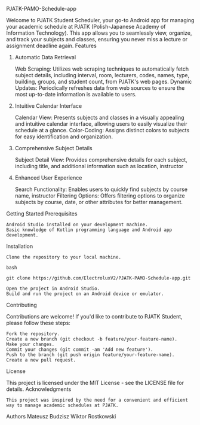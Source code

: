 PJATK-PAMO-Schedule-app 

Welcome to PJATK Student Scheduler, your go-to Android app for managing your academic schedule at PJATK (Polish-Japanese Academy of Information Technology). This app allows you to seamlessly view, organize, and track your subjects and classes, ensuring you never miss a lecture or assignment deadline again.
Features
1. Automatic Data Retrieval

    Web Scraping: Utilizes web scraping techniques to automatically fetch subject details, including interval, room, lecturers, codes, names, type, building, groups, and student count, from PJATK's web pages.
    Dynamic Updates: Periodically refreshes data from web sources to ensure the most up-to-date information is available to users.

2. Intuitive Calendar Interface

    Calendar View: Presents subjects and classes in a visually appealing and intuitive calendar interface, allowing users to easily visualize their schedule at a glance.
    Color-Coding: Assigns distinct colors to subjects for easy identification and organization.

3. Comprehensive Subject Details

    Subject Detail View: Provides comprehensive details for each subject, including title, and additional information such as location, instructor

4. Enhanced User Experience

    Search Functionality: Enables users to quickly find subjects by course name, instructor
    Filtering Options: Offers filtering options to organize subjects by course, date, or other attributes for better management.

Getting Started
Prerequisites

    Android Studio installed on your development machine.
    Basic knowledge of Kotlin programming language and Android app development.

Installation

    Clone the repository to your local machine.

    bash

    git clone https://github.com/ElectroluxV2/PJATK-PAMO-Schedule-app.git

    Open the project in Android Studio.
    Build and run the project on an Android device or emulator.

Contributing

Contributions are welcome! If you'd like to contribute to PJATK Student, please follow these steps:

    Fork the repository.
    Create a new branch (git checkout -b feature/your-feature-name).
    Make your changes.
    Commit your changes (git commit -am 'Add new feature').
    Push to the branch (git push origin feature/your-feature-name).
    Create a new pull request.

License

This project is licensed under the MIT License - see the LICENSE file for details.
Acknowledgments

    This project was inspired by the need for a convenient and efficient way to manage academic schedules at PJATK.

Authors
Mateusz Budzisz
Wiktor Rostkowski
